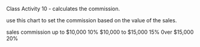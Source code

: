 Class Activity 10 - calculates the commission.

use this chart to set the commission based on the value of the sales.

sales	              commission
up to $10,000	          10%
$10,000 to $15,000	    15%
0ver $15,000	          20%
